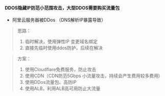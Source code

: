 #### DDOS隐藏IP防范小范围攻击，大型DDOS需要购买流量包
- 阿里云服务器被DDos （DNS解析IP暴露导致）
>思路：
>1.	临时解决，使用弹性IP 变更域名绑定
>2.	直接先临时使用ddos防护，后续在解决

>方案：
>1.	使用Cloudflare免费服务，防止攻击
>2.	使用CDN（CDN防范5Gbps 小流量攻击，持续会产生费用较多费用)
>3.	使用DDos流量包、高防IP
>4.	使用ALB，利用ALB高可用防止大流量
